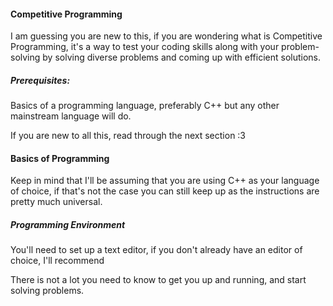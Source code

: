 #### Competitive Programming
I am guessing you are new to this, if you are wondering what is Competitive Programming, it's a way to test your coding skills along with your problem-solving by solving diverse problems and coming up with efficient solutions.

##### Prerequisites: 
Basics of a programming language, preferably C++ but any other mainstream language will do.

If you are new to all this, read through the next section :3

#### Basics of Programming
Keep in mind that I'll be assuming that you are using C++ as your language of choice, if that's not the case you can still keep up as the instructions are pretty much universal.

##### Programming Environment
You'll need to set up a text editor, if you don't already have an editor of choice, I'll recommend 

There is not a lot you need to know to get you up and running, and start solving problems.
